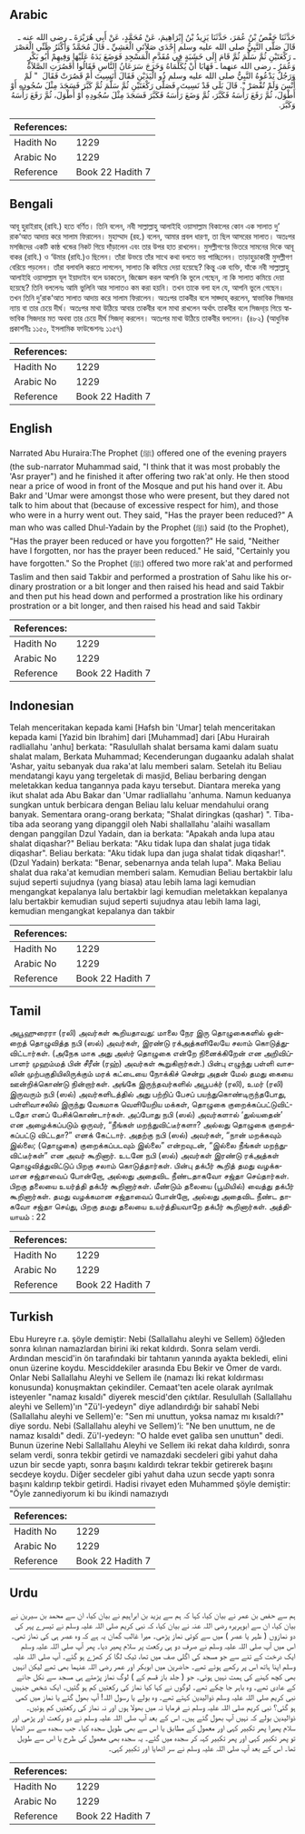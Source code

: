 ## Arabic


<div dir="rtl" lang="ar" style={{fontSize:'larger',backgroundColor:'#f8f9fa',padding:20}}>
حَدَّثَنَا حَفْصُ بْنُ عُمَرَ، حَدَّثَنَا يَزِيدُ بْنُ إِبْرَاهِيمَ، عَنْ مُحَمَّدٍ، عَنْ أَبِي هُرَيْرَةَ ـ رضى الله عنه ـ قَالَ صَلَّى النَّبِيُّ صلى الله عليه وسلم إِحْدَى صَلاَتَىِ الْعَشِيِّ ـ قَالَ مُحَمَّدٌ وَأَكْثَرُ ظَنِّي الْعَصْرَ ـ رَكْعَتَيْنِ ثُمَّ سَلَّمَ ثُمَّ قَامَ إِلَى خَشَبَةٍ فِي مُقَدَّمِ الْمَسْجِدِ فَوَضَعَ يَدَهُ عَلَيْهَا وَفِيهِمْ أَبُو بَكْرٍ وَعُمَرُ ـ رضى الله عنهما ـ فَهَابَا أَنْ يُكَلِّمَاهُ وَخَرَجَ سَرَعَانُ النَّاسِ فَقَالُوا أَقَصُرَتِ الصَّلاَةُ وَرَجُلٌ يَدْعُوهُ النَّبِيُّ صلى الله عليه وسلم ذُو الْيَدَيْنِ فَقَالَ أَنَسِيتَ أَمْ قَصُرَتْ فَقَالَ ‏ "‏ لَمْ أَنْسَ وَلَمْ تُقْصَرْ ‏"‏‏.‏ قَالَ بَلَى قَدْ نَسِيتَ‏.‏ فَصَلَّى رَكْعَتَيْنِ ثُمَّ سَلَّمَ ثُمَّ كَبَّرَ فَسَجَدَ مِثْلَ سُجُودِهِ أَوْ أَطْوَلَ، ثُمَّ رَفَعَ رَأْسَهُ فَكَبَّرَ، ثُمَّ وَضَعَ رَأْسَهُ فَكَبَّرَ فَسَجَدَ مِثْلَ سُجُودِهِ أَوْ أَطْوَلَ، ثُمَّ رَفَعَ رَأْسَهُ وَكَبَّرَ‏.‏
</div>
<div style={{backgroundColor:'#f8f9fa',padding:20, marginBottom: 10}}><table> <thead> <tr> <th>References:</th> <th></th> </tr> </thead> <tbody><tr><td>Hadith No</td><td>1229</td></tr><tr><td>Arabic No</td><td>1229</td></tr><tr><td>Reference</td><td>Book 22 Hadith 7</td></tr></tbody></table></div>

## Bengali


<div dir="ltr" lang="bn" style={{fontSize:'larger',backgroundColor:'#f8f9fa',padding:20}}>
আবূ হুরাইরাহ্ (রাযি.) হতে বর্ণিত। তিনি বলেন, নবী সাল্লাল্লাহু আলাইহি ওয়াসাল্লাম বিকালের কোন এক সালাত দু’ রাক‘আত আদায় করে সালাম ফিরালেন। মুহাম্মাদ (রহ.) বলেন, আমার প্রবল ধারণা, তা ছিল আসরের সালাত। অতঃপর মসজিদের একটি কাষ্ঠ খন্ডের নিকট গিয়ে দাঁড়ালেন এবং তার উপর হাত রাখলেন। মুসল্লীগণের ভিতরে সামনের দিকে আবূ বাকর (রাযি.) ও ‘উমার (রাযি.)ও ছিলেন। তাঁরা উভয়ে তাঁর সাথে কথা বলতে ভয় পাচ্ছিলেন। তাড়াহুড়াকারী মুসল্লীগণ বেরিয়ে পড়লেন। তাঁরা বলাবলি করতে লাগলেন, সালাত কি কমিয়ে দেয়া হয়েছে? কিন্তু এক ব্যক্তি, যাঁকে নবী সাল্লাল্লাহু আলাইহি ওয়াসাল্লাম যূল ইয়াদাইন বলে ডাকতেন, জিজ্ঞেস করল আপনি কি ভুলে গেছেন, না কি সালাত কমিয়ে দেয়া হয়েছে? তিনি বললেনঃ আমি ভুলিনি আর সালাতও কম করা হয়নি। তখন তাকে বলা হল যে, আপনি ভুলে গেছেন। তখন তিনি দু’রাক‘আত সালাত আদায় করে সালাম ফিরালেন। অতঃপর তাকবীর বলে সাজ্দাহ্ করলেন, স্বাভাবিক সিজদার ন্যায় বা তার চেয়ে দীর্ঘ। অতঃপর মাথা উঠিয়ে আবার তাকবীর বলে মাথা রাখলেন অর্থাৎ তাকবীর বলে সিজদা্য় গিয়ে স্বাভাবিক সিজদার মত অথবা তার চেয়ে দীর্ঘ সিজদা্ করলেন। অতঃপর মাথা উঠিয়ে তাকবীর বললেন। (৪৮২) (আধুনিক প্রকাশনীঃ ১১৫০, ইসলামিক ফাউন্ডেশনঃ ১১৫৭)
</div>
<div style={{backgroundColor:'#f8f9fa',padding:20, marginBottom: 10}}><table> <thead> <tr> <th>References:</th> <th></th> </tr> </thead> <tbody><tr><td>Hadith No</td><td>1229</td></tr><tr><td>Arabic No</td><td>1229</td></tr><tr><td>Reference</td><td>Book 22 Hadith 7</td></tr></tbody></table></div>

## English


<div dir="ltr" lang="en" style={{fontSize:'larger',backgroundColor:'#f8f9fa',padding:20}}>
Narrated Abu Huraira:The Prophet (ﷺ) offered one of the evening prayers (the sub-narrator Muhammad said, "I think that it was most probably the 'Asr prayer") and he finished it after offering two rak'at only. He then stood near a price of wood in front of the Mosque and put his hand over it. Abu Bakr and 'Umar were amongst those who were present, but they dared not talk to him about that (because of excessive respect for him), and those who were in a hurry went out. They said, "Has the prayer been reduced?" A man who was called Dhul-Yadain by the Prophet (ﷺ) said (to the Prophet), "Has the prayer been reduced or have you forgotten?" He said, "Neither have I forgotten, nor has the prayer been reduced." He said, "Certainly you have forgotten." So the Prophet (ﷺ) offered two more rak'at and performed Taslim and then said Takbir and performed a prostration of Sahu like his ordinary prostration or a bit longer and then raised his head and said Takbir and then put his head down and performed a prostration like his ordinary prostration or a bit longer, and then raised his head and said Takbir
</div>
<div style={{backgroundColor:'#f8f9fa',padding:20, marginBottom: 10}}><table> <thead> <tr> <th>References:</th> <th></th> </tr> </thead> <tbody><tr><td>Hadith No</td><td>1229</td></tr><tr><td>Arabic No</td><td>1229</td></tr><tr><td>Reference</td><td>Book 22 Hadith 7</td></tr></tbody></table></div>

## Indonesian


<div dir="ltr" lang="id" style={{fontSize:'larger',backgroundColor:'#f8f9fa',padding:20}}>
Telah menceritakan kepada kami [Hafsh bin 'Umar] telah menceritakan kepada kami [Yazid bin Ibrahim] dari [Muhammad] dari [Abu Hurairah radliallahu 'anhu] berkata: "Rasulullah shalat bersama kami dalam suatu shalat malam, Berkata Muhammad; Kecenderungan dugaanku adalah shalat 'Ashar, yaitu sebanyak dua raka'at lalu memberi salam. Setelah itu Beliau mendatangi kayu yang tergeletak di masjid, Beliau berbaring dengan meletakkan kedua tangannya pada kayu tersebut. Diantara mereka yang ikut shalat ada Abu Bakar dan 'Umar radliallahu 'anhuma. Namun keduanya sungkan untuk berbicara dengan Beliau lalu keluar mendahului orang banyak. Sementara orang-orang berkata; "Shalat diringkas (qashar) ". Tiba-tiba ada seorang yang dipanggil oleh Nabi shallallahu 'alaihi wasallam dengan panggilan Dzul Yadain, dan ia berkata: "Apakah anda lupa atau shalat diqashar?" Beliau berkata: "Aku tidak lupa dan shalat juga tidak diqashar". Beliau berkata: "Aku tidak lupa dan juga shalat tidak diqashar!". (Dzul Yadain) berkata: "Benar, sebenarnya anda telah lupa". Maka Beliau shalat dua raka'at kemudian memberi salam. Kemudian Beliau bertakbir lalu sujud seperti sujudnya (yang biasa) atau lebih lama lagi kemudian mengangkat kepalanya lalu bertakbir lagi kemudian meletakkan kepalanya lalu bertakbir kemudian sujud seperti sujudnya atau lebih lama lagi, kemudian mengangkat kepalanya dan takbir
</div>
<div style={{backgroundColor:'#f8f9fa',padding:20, marginBottom: 10}}><table> <thead> <tr> <th>References:</th> <th></th> </tr> </thead> <tbody><tr><td>Hadith No</td><td>1229</td></tr><tr><td>Arabic No</td><td>1229</td></tr><tr><td>Reference</td><td>Book 22 Hadith 7</td></tr></tbody></table></div>

## Tamil


<div dir="ltr" lang="ta" style={{fontSize:'larger',backgroundColor:'#f8f9fa',padding:20}}>
அபூஹுரைரா (ரலி) அவர்கள் கூறியதாவது: மாலை நேர இரு தொழுகைகளில் ஒன்றைத் தொழுவித்த நபி (ஸல்) அவர்கள், இரண்டு ரக்அத்களிலேயே சலாம் கொடுத்துவிட்டார்கள். (அநேக மாக அது அஸ்ர் தொழுகை என்றே நினைக்கிறேன் என அறிவிப்பாளர் முஹம்மத் பின் சீரீன் (ரஹ்) அவர்கள் கூறுகிறார்கள்.) பின்பு எழுந்து பள்ளி வாசலின் முற்பகுதியிலிருக்கும் மரக் கட்டையை நோக்கிச் சென்று அதன் மேல் தமது கையை ஊன்றிக்கொண்டு நின்றார்கள். அங்கே இருந்தவர்களில் அபூபக்ர் (ரலி), உமர் (ரலி) இருவரும் நபி (ஸல்) அவர்களிடத்தில் அது பற்றிப் பேசப் பயந்துகொண்டிருந்தபோது, பள்ளிவாசலில் இருந்து வேகமாக வெளியேறிய மக்கள், தொழுகை குறைக்கப்பட்டுவிட்டதோ எனப் பேசிக்கொண்டார்கள். அப்போது நபி (ஸல்) அவர்களால் ‘துல்யதைன்’ என அழைக்கப்படும் ஒருவர், “நீங்கள் மறந்துவிட்டீர்களா? அல்லது தொழுகை குறைக்கப்பட்டு விட்டதா?” எனக் கேட்டார். அதற்கு நபி (ஸல்) அவர்கள், “நான் மறக்கவும் இல்லை; (தொழுகை) குறைக்கப்படவும் இல்லை” என்றவுடன், “இல்லை நீங்கள் மறந்துவிட்டீர்கள்” என அவர் கூறினார். உடனே நபி (ஸல்) அவர்கள் இரண்டு ரக்அத்கள் தொழுவித்துவிட்டுப் பிறகு சலாம் கொடுத்தார்கள். பின்பு தக்பீர் கூறித் தமது வழக்கமான சஜ்தாவைப் போன்றோ, அல்லது அதைவிட நீண்டதாகவோ சஜ்தா செய்தார்கள். பிறகு தலையை உயர்த்தி தக்பீர் கூறினார்கள். மீண்டும் தலையை (பூமியில்) வைத்து தக்பீர் கூறினார்கள். தமது வழக்கமான சஜ்தாவைப் போன்றோ, அல்லது அதைவிட நீண்ட தாகவோ சஜ்தா செய்து, பிறகு தமது தலையை உயர்த்தியவாறே தக்பீர் கூறினார்கள். அத்தியாயம் : 22
</div>
<div style={{backgroundColor:'#f8f9fa',padding:20, marginBottom: 10}}><table> <thead> <tr> <th>References:</th> <th></th> </tr> </thead> <tbody><tr><td>Hadith No</td><td>1229</td></tr><tr><td>Arabic No</td><td>1229</td></tr><tr><td>Reference</td><td>Book 22 Hadith 7</td></tr></tbody></table></div>

## Turkish


<div dir="ltr" lang="tr" style={{fontSize:'larger',backgroundColor:'#f8f9fa',padding:20}}>
Ebu Hureyre r.a. şöyle demiştir: Nebi (Sallallahu aleyhi ve Sellem) öğleden sonra kılınan namazlardan birini iki rekat kıldırdı. Sonra selam verdi. Ardından mescid'in ön tarafındaki bir tahtanın yanında ayakta bekledi, elini onun üzerine koydu. Mesciddekiler arasında Ebu Bekir ve Ömer de vardı. Onlar Nebi Sallallahu Aleyhi ve Sellem ile (namazı İki rekat kıldırması konusunda) konuşmaktan çekindiler. Cemaat'ten acele olarak ayrılmak isteyenler "namaz kısaldı" diyerek mescid'den çıktılar. Resulullah (Sallallahu aleyhi ve Sellem)'ın "Zü'l-yedeyn" diye adlandırdığı bir sahabî Nebi (Sallallahu aleyhi ve Sellem)'e: "Sen mi unuttun, yoksa namaz mı kısaldı?" diye sordu. Nebi (Sallallahu aleyhi ve Sellem)’i: "Ne ben unuttum, ne de namaz kısaldı" dedi. Zü'l-yedeyn: "O halde evet galiba sen unuttun" dedi. Bunun üzerine Nebi Sallallahu Aleyhi ve Sellem iki rekat daha kıldırdı, sonra selam verdi, sonra tekbir getirdi ve namazdaki secdeleri gibi yahut daha uzun bir secde yaptı, sonra başını kaldırdı tekrar tekbir getirerek başını secdeye koydu. Diğer secdeler gibi yahut daha uzun secde yaptı sonra başını kaldırıp tekbir getirdi. Hadisi rivayet eden Muhammed şöyle demiştir: "Öyle zannediyorum ki bu ikindi namazıydı
</div>
<div style={{backgroundColor:'#f8f9fa',padding:20, marginBottom: 10}}><table> <thead> <tr> <th>References:</th> <th></th> </tr> </thead> <tbody><tr><td>Hadith No</td><td>1229</td></tr><tr><td>Arabic No</td><td>1229</td></tr><tr><td>Reference</td><td>Book 22 Hadith 7</td></tr></tbody></table></div>

## Urdu


<div dir="rtl" lang="ur" style={{fontSize:'larger',backgroundColor:'#f8f9fa',padding:20}}>
ہم سے حفص بن عمر نے بیان کیا، کہا کہ ہم سے یزید بن ابراہیم نے بیان کیا، ان سے محمد بن سیرین نے بیان کیا، ان سے ابوہریرہ رضی اللہ عنہ نے بیان کیا، کہ نبی کریم صلی اللہ علیہ وسلم نے تیسرے پہر کی دو نمازوں ( ظہر یا عصر ) میں سے کوئی نماز پڑھی۔ میرا غالب گمان یہ ہے کہ وہ عصر ہی کی نماز تھی۔ اس میں آپ صلی اللہ علیہ وسلم نے صرف دو ہی رکعت پر سلام پھیر دیا۔ پھر آپ صلی اللہ علیہ وسلم ایک درخت کے تنے سے جو مسجد کی اگلی صف میں تھا، ٹیک لگا کر کھڑے ہو گئے۔ آپ صلی اللہ علیہ وسلم اپنا ہاتھ اس پر رکھے ہوئے تھے۔ حاضرین میں ابوبکر اور عمر رضی اللہ عنہما بھی تھے لیکن انہیں بھی کچھ کہنے کی ہمت نہیں ہوئی۔ جو ( جلد باز قسم کے ) لوگ نماز پڑھتے ہی مسجد سے نکل جانے کے عادی تھے۔ وہ باہر جا چکے تھے۔ لوگوں نے کہا کیا نماز کی رکعتیں کم ہو گئیں۔ ایک شخص جنہیں نبی کریم صلی اللہ علیہ وسلم ذوالیدین کہتے تھے۔ وہ بولے یا رسول اللہ! آپ بھول گئے یا نماز میں کمی ہو گئی؟ نبی کریم صلی اللہ علیہ وسلم نے فرمایا نہ میں بھولا ہوں اور نہ نماز کی رکعتیں کم ہوئیں۔ ذوالیدین بولے کہ نہیں آپ بھول گئے ہیں۔ اس کے بعد آپ صلی اللہ علیہ وسلم نے دو رکعت اور پڑھی اور سلام پھیرا پھر تکبیر کہی اور معمول کے مطابق یا اس سے بھی طویل سجدہ کیا۔ جب سجدہ سے سر اٹھایا تو پھر تکبیر کہی اور پھر تکبیر کہہ کر سجدہ میں گئے۔ یہ سجدہ بھی معمول کی طرح یا اس سے طویل تھا۔ اس کے بعد آپ صلی اللہ علیہ وسلم نے سر اٹھایا اور تکبیر کہی۔
</div>
<div style={{backgroundColor:'#f8f9fa',padding:20, marginBottom: 10}}><table> <thead> <tr> <th>References:</th> <th></th> </tr> </thead> <tbody><tr><td>Hadith No</td><td>1229</td></tr><tr><td>Arabic No</td><td>1229</td></tr><tr><td>Reference</td><td>Book 22 Hadith 7</td></tr></tbody></table></div>